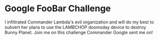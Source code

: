 # Google FooBar Challenge
I infiltrated Commander Lambda's evil organization and will do my best to subvert her plans to use the LAMBCHOP doomsday device to destroy Bunny Planet. Join me on this challenge Commander Google sent me on!
